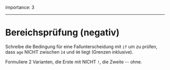 importance: 3

---

# Bereichsprüfung (negativ)

Schreibe die Bedingung für eine Fallunterscheidung mit `if` um zu prüfen, dass `age` NICHT zwischen `14` und `90` liegt (Grenzen inklusive).

Formuliere 2 Varianten, die Erste mit NICHT `!`, die Zweite -- ohne.
